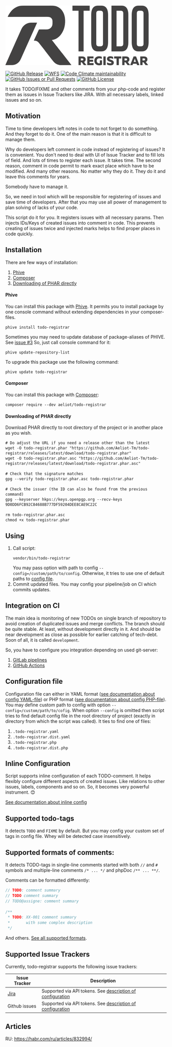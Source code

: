 ![logo](docs/logo.svg)

[![GitHub Release](https://img.shields.io/github/v/release/Aeliot-Tm/todo-registrar?label=Release&labelColor=black)](https://packagist.org/packages/aeliot/todo-registrar)
[![WFS](https://github.com/Aeliot-Tm/todo-registrar/actions/workflows/automated_testing.yml/badge.svg?branch=main)](https://github.com/Aeliot-Tm/todo-registrar/actions)
[![Code Climate maintainability](https://img.shields.io/codeclimate/maintainability/Aeliot-Tm/todo-registrar?label=Maintainability&labelColor=black)](https://codeclimate.com/github/Aeliot-Tm/todo-registrar)
[![GitHub Issues or Pull Requests](https://img.shields.io/github/issues-pr-closed/Aeliot-Tm/todo-registrar?label=Pull%20Requests&labelColor=black)](https://github.com/Aeliot-Tm/todo-registrar/pulls?q=is%3Apr+is%3Aclosed)
[![GitHub License](https://img.shields.io/github/license/Aeliot-Tm/todo-registrar?label=License&labelColor=black)](LICENSE)

It takes TODO/FIXME and other comments from your php-code and register them as issues in Issue Trackers like
JIRA. With all necessary labels, linked issues and so on.

## Motivation

Time to time developers left notes in code to not forget to do something. And they forget to do it.
One of the main reason is that it is difficult to manage them.

Why do developers left comment in code instead of registering of issues? It is convenient. You don't need to deal
with UI of Issue Tracker and to fill lots of field. And lots of times to register each issue. It takes time.
The second reason, comment in code permit to mark exact place which have to be modified. And many other reasons.
No matter why they do it. They do it and leave this comments for years.

Somebody have to manage it.

So, we need in tool which will be responsible for registering of issues and save time of developers. After that
you may use all power of management to plan solving of lacks of your code.

This script do it for you. It registers issues with all necessary params. Then injects IDs/Keys of created issues
into comment in code. This prevents creating of issues twice and injected marks helps to find proper places in code quickly.

## Installation

There are few ways of installation:
1. [Phive](#phive)
2. [Composer](#composer)
3. [Downloading of PHAR directly](#downloading-of-phar-directly)

#### Phive

You can install this package with [Phive](https://phar.io/). It permits you to install package by one console command
without extending dependencies in your composer-files.
```shell
phive install todo-registrar
```

Sometimes you may need to update database of package-aliases of PHIVE. See [issue #3](https://github.com/Aeliot-Tm/php-cs-fixer-baseline/issues/3)
So, just call console command for it:
```shell
phive update-repository-list
```

To upgrade this package use the following command:
```shell
phive update todo-registrar
```

#### Composer

You can install this package with [Composer](https://getcomposer.org/doc/03-cli.md#install-i):
```shell
composer require --dev aeliot/todo-registrar
```

#### Downloading of PHAR directly

Download PHAR directly to root directory of the project or in another place as you wish.
```shell
# Do adjust the URL if you need a release other than the latest
wget -O todo-registrar.phar "https://github.com/Aeliot-Tm/todo-registrar/releases/latest/download/todo-registrar.phar"
wget -O todo-registrar.phar.asc "https://github.com/Aeliot-Tm/todo-registrar/releases/latest/download/todo-registrar.phar.asc"

# Check that the signature matches
gpg --verify todo-registrar.phar.asc todo-registrar.phar

# Check the issuer (the ID can also be found from the previous command)
gpg --keyserver hkps://keys.openpgp.org --recv-keys 9D0DD6FCB92C84688B777DF59204DEE8CAE9C22C

rm todo-registrar.phar.asc
chmod +x todo-registrar.phar
```

## Using

1. Call script:
   ```shell
   vendor/bin/todo-registrar
   ```
   You may pass option with path to config `--config=/custom/path/to/config`.
   Otherwise, it tries to use one of default paths to [config file](docs/config/global_config_php.md).
2. Commit updated files. You may config your pipeline/job on CI which commits updates.

## Integration on CI

The main idea is monitoring of new TODOs on single branch of repository to avoid creation of duplicated issues and
merge conflicts. The branch should be quite stable. At least, without development directly in it. And should be
near development as close as possible for earlier catching of tech-debt. Soon of all, it is called `development`.

So, you have to configure you integration depending on used git-server:

1. [GitLab pipelines](docs/gitlab/gitlab.md)
2. [GitHub Actions](docs/github/workflow.md)

## Configuration file

Configuration file can either in YAML format ([see documentation about config YAML-file](docs/config/global_config_yaml.md))
or PHP format ([see documentation about config PHP-file](docs/config/global_config_php.md)). You may define custom path
to config with option `--config=/custom/path/to/cofig`. When option `--config` is omitted then script tries to find
default config file in the root directory of project (exactly in directory from which the script was called).
It ties to find one of files:
1. `.todo-registrar.yaml`
2. `.todo-registrar.dist.yaml`
3. `.todo-registrar.php`
4. `.todo-registrar.dist.php`

## Inline Configuration

Script supports inline configuration of each TODO-comment. It helps flexibly configure different aspects of created issues.
Like relations to other issues, labels, components and so on. So, it becomes very powerful instrument. 😊

[See documentation about inline config](docs/inline_config.md)

## Supported todo-tags

It detects `TODO` and `FIXME` by default. But you may config your custom set of tags in config file.
Whey will be detected case insensitively.

## Supported formats of comments:

It detects TODO-tags in single-line comments started with both `//` and `#` symbols
and multiple-line comments `/* ... */` and phpDoc `/** ... **/`.

Comments can be formatted differently:
```php
// TODO: comment summary
// TODO comment summary
// TODO@assigne: comment summary

/**
 * TODO: XX-001 comment summary
 *       with some complex description
 */
```

And others. [See all supported formats](docs/supported_patters_of_comments.md).

## Supported Issue Trackers

Currently, todo-registrar supports the following issue trackers:

| Issue Tracker                                   | Description                                                                                   |
|-------------------------------------------------|-----------------------------------------------------------------------------------------------|
| [Jira](https://www.atlassian.com/software/jira) | Supported via API tokens. See [description of configuration](docs/registrar/jira/config.md)   |
| Github issues                                   | Supported via API tokens. See [description of configuration](docs/registrar/github/config.md) |

## Articles

RU: https://habr.com/ru/articles/832994/
